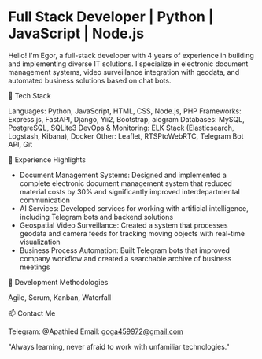 # Full Stack Developer | Python | JavaScript | Node.js
Hello! I'm Egor, a full-stack developer with 4 years of experience in building and implementing diverse IT solutions. 
I specialize in electronic document management systems, video surveillance integration with geodata, and automated business solutions based on chat bots.

🔧 Tech Stack

Languages: Python, JavaScript, HTML, CSS, Node.js, PHP
Frameworks: Express.js, FastAPI, Django, Yii2, Bootstrap, aiogram
Databases: MySQL, PostgreSQL, SQLite3
DevOps & Monitoring: ELK Stack (Elasticsearch, Logstash, Kibana), Docker
Other: Leaflet, RTSPtoWebRTC, Telegram Bot API, Git

💼 Experience Highlights

- Document Management Systems: Designed and implemented a complete electronic document management system that reduced material costs by 30% and significantly improved interdepartmental communication
- AI Services: Developed services for working with artificial intelligence, including Telegram bots and backend solutions
- Geospatial Video Surveillance: Created a system that processes geodata and camera feeds for tracking moving objects with real-time visualization
- Business Process Automation: Built Telegram bots that improved company workflow and created a searchable archive of business meetings

🚀 Development Methodologies

Agile, Scrum, Kanban, Waterfall

📫 Contact Me

Telegram: @Apathied
Email: goga459972@gmail.com


"Always learning, never afraid to work with unfamiliar technologies."
